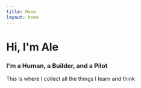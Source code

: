 ```yaml
---
title: Home
layout: home
---
```


# Hi, I'm Ale

### I'm a Human, a Builder, and a Pilot

This is where I collect all the things I learn and think
